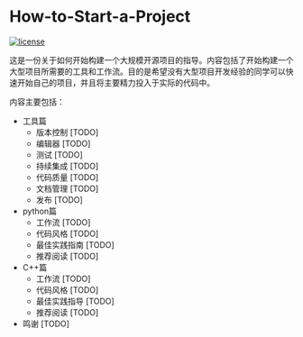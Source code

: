 # How-to-Start-a-Project

[![license](https://img.shields.io/github/license/mashape/apistatus.svg)]()

这是一份关于如何开始构建一个大规模开源项目的指导。内容包括了开始构建一个大型项目所需要的工具和工作流。目的是希望没有大型项目开发经验的同学可以快速开始自己的项目，并且将主要精力投入于实际的代码中。

内容主要包括：

* 工具篇
    * 版本控制 [TODO]
    * 编辑器 [TODO]
    * 测试 [TODO]
    * 持续集成 [TODO]
    * 代码质量 [TODO]
    * 文档管理 [TODO]
    * 发布 [TODO]
* python篇
    * 工作流 [TODO]
    * 代码风格 [TODO]
    * 最佳实践指南 [TODO]
    * 推荐阅读 [TODO]
* C++篇
    * 工作流 [TODO]
    * 代码风格 [TODO]
    * 最佳实践指导 [TODO]
    * 推荐阅读 [TODO]
* 鸣谢 [TODO]